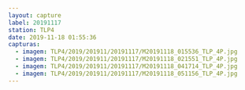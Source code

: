 ```yaml
---
layout: capture
label: 20191117
station: TLP4
date: 2019-11-18 01:55:36
capturas:
  - imagem: TLP4/2019/201911/20191117/M20191118_015536_TLP_4P.jpg
  - imagem: TLP4/2019/201911/20191117/M20191118_021551_TLP_4P.jpg
  - imagem: TLP4/2019/201911/20191117/M20191118_041714_TLP_4P.jpg
  - imagem: TLP4/2019/201911/20191117/M20191118_051156_TLP_4P.jpg
---
```

